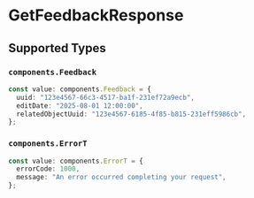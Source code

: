 # GetFeedbackResponse


## Supported Types

### `components.Feedback`

```typescript
const value: components.Feedback = {
  uuid: "123e4567-66c3-4517-ba1f-231ef72a9ecb",
  editDate: "2025-08-01 12:00:00",
  relatedObjectUuid: "123e4567-6185-4f85-b815-231eff5986cb",
};
```

### `components.ErrorT`

```typescript
const value: components.ErrorT = {
  errorCode: 1000,
  message: "An error occurred completing your request",
};
```

